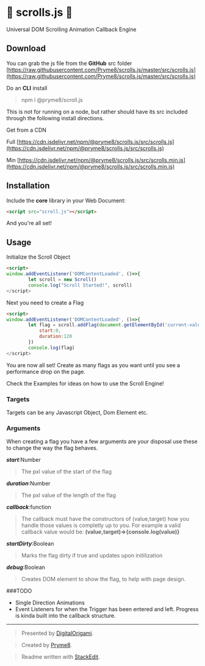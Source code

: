 # 📜  scrolls.js  📜
Universal DOM Scrolling Animation Callback Engine

## Download
You can grab the js file from the __GitHub__ src folder
[https://raw.githubusercontent.com/Pryme8/scrolls.js/master/src/scrolls.js](https://raw.githubusercontent.com/Pryme8/scrolls.js/master/src/scrolls.js)

Do an __CLI__ install
> npm i @pryme8/scroll.js

This is not for running on a node, but rather should have its src included through the following install directions.

Get from a CDN

Full [https://cdn.jsdelivr.net/npm/@pryme8/scrolls.js/src/scrolls.js](https://cdn.jsdelivr.net/npm/@pryme8/scrolls.js/src/scrolls.js)

Min [https://cdn.jsdelivr.net/npm/@pryme8/scrolls.js/src/scrolls.min.js](https://cdn.jsdelivr.net/npm/@pryme8/scrolls.js/src/scrolls.min.js)


## Installation
Include the __core__ library in your Web Document:
```html
<script src="scroll.js"></script>
```
And you're all set!

## Usage
Initialize the Scroll Object
```html
<script>
window.addEventListener('DOMContentLoaded', ()=>{	 
		let scroll = new Scroll()
		console.log("Scroll Started!", scroll)
</script>
```
Next you need to create a Flag
```html
<script>
window.addEventListener('DOMContentLoaded', ()=>{	 
		let flag = scroll.addFlag(document.getElementById('current-value'), {
			start:0,
			duration:120
		})		
		console.log(flag)
</script>
```

You are now all set!  Create as many flags as you want until you see a performance drop on the page.

Check the Examples for ideas on how to use the Scroll Engine!

### Targets
Targets can be any Javascript Object, Dom Element etc.

### Arguments
When creating a flag you have a few arguments are your disposal use these to change the way the flag behaves.

___start___:Number
> The pxl value of the start of the flag

___duration___:Number
> The pxl value of the length of the flag

___callback___:function
> The callback must have the constructors of (value,target) how you handle those values is completly up to you.
> For example a valid callback value would be:
> __(value,target)=>{console.log(value)}__

___startDirty___:Boolean
> Marks the flag dirty if true and updates upon initilization

___debug___:Boolean
> Creates DOM element to show the flag,  to help with page design.


###TODO

- Single Direction Animations
- Event Listeners for when the Trigger has been entered and left.  Progress is kinda built into the callback structure.

----

> Presented by [DigitalOrigami](https://digitalorigami.io).

> Created by [Pryme8](http://Pryme8.com).

> Readme written with [StackEdit](https://stackedit.io/).